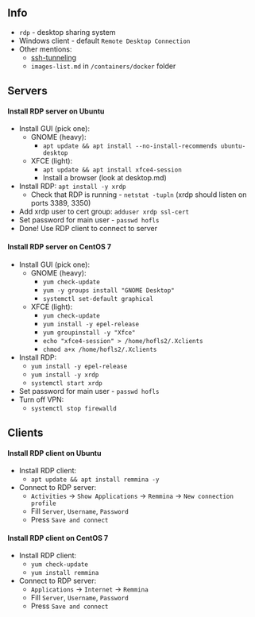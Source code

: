 ## Info
* `rdp` - desktop sharing system
* Windows client - default `Remote Desktop Connection`
* Other mentions: 
    * [ssh-tunneling](../ssh/ssh-tunneling.md)
    * `images-list.md` in `/containers/docker` folder

## Servers 
#### Install RDP server on Ubuntu
* Install GUI (pick one): 
    * GNOME (heavy):
        * `apt update && apt install --no-install-recommends ubuntu-desktop`
    * XFCE (light):
        * `apt update && apt install xfce4-session`
        * Install a browser (look at desktop.md)
* Install RDP: `apt install -y xrdp`
    * Check that RDP is running - `netstat -tupln` (xrdp should listen on ports 3389, 3350)
* Add xrdp user to cert group: `adduser xrdp ssl-cert`
* Set password for main user - `passwd hofls`
* Done! Use RDP client to connect to server

#### Install RDP server on CentOS 7
* Install GUI (pick one):
    * GNOME (heavy):
        * `yum check-update`
        * `yum -y groups install "GNOME Desktop"`
        * `systemctl set-default graphical`
    * XFCE (light):
        * `yum check-update`
        * `yum install -y epel-release`
        * `yum groupinstall -y "Xfce"`
        * `echo "xfce4-session" > /home/hofls2/.Xclients`
        * `chmod a+x /home/hofls2/.Xclients`
* Install RDP:
    * `yum install -y epel-release`
    * `yum install -y xrdp`
    * `systemctl start xrdp`
* Set password for main user - `passwd hofls`
* Turn off VPN:
    * `systemctl stop firewalld`

## Clients
#### Install RDP client on Ubuntu
* Install RDP client: 
    * `apt update && apt install remmina -y`
* Connect to RDP server:
    * `Activities` -> `Show Applications` -> `Remmina` -> `New connection profile`
    * Fill `Server`, `Username`, `Password`
    * Press `Save and connect`

#### Install RDP client on CentOS 7 
* Install RDP client: 
    * `yum check-update`
    * `yum install remmina`
* Connect to RDP server:
    * `Applications` -> `Internet` -> `Remmina`
    * Fill `Server`, `Username`, `Password`
    * Press `Save and connect`